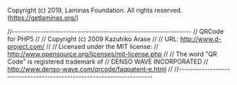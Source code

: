 Copyright (c) 2019, Laminas Foundation.
All rights reserved. (https://getlaminas.org/)



//---------------------------------------------------------------
// QRCode for PHP5
//
// Copyright (c) 2009 Kazuhiko Arase
//
// URL: http://www.d-project.com/
//
// Licensed under the MIT license:
//   http://www.opensource.org/licenses/mit-license.php
//
// The word "QR Code" is registered trademark of
// DENSO WAVE INCORPORATED
//   http://www.denso-wave.com/qrcode/faqpatent-e.html
//
//---------------------------------------------------------------------
